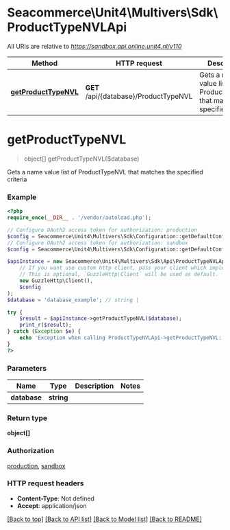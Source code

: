 # Seacommerce\Unit4\Multivers\Sdk\ProductTypeNVLApi

All URIs are relative to *https://sandbox.api.online.unit4.nl/v110*

Method | HTTP request | Description
------------- | ------------- | -------------
[**getProductTypeNVL**](ProductTypeNVLApi.md#getProductTypeNVL) | **GET** /api/{database}/ProductTypeNVL | Gets a name value list of ProductTypeNVL that matches the specified criteria


# **getProductTypeNVL**
> object[] getProductTypeNVL($database)

Gets a name value list of ProductTypeNVL that matches the specified criteria

### Example
```php
<?php
require_once(__DIR__ . '/vendor/autoload.php');

// Configure OAuth2 access token for authorization: production
$config = Seacommerce\Unit4\Multivers\Sdk\Configuration::getDefaultConfiguration()->setAccessToken('YOUR_ACCESS_TOKEN');
// Configure OAuth2 access token for authorization: sandbox
$config = Seacommerce\Unit4\Multivers\Sdk\Configuration::getDefaultConfiguration()->setAccessToken('YOUR_ACCESS_TOKEN');

$apiInstance = new Seacommerce\Unit4\Multivers\Sdk\Api\ProductTypeNVLApi(
    // If you want use custom http client, pass your client which implements `GuzzleHttp\ClientInterface`.
    // This is optional, `GuzzleHttp\Client` will be used as default.
    new GuzzleHttp\Client(),
    $config
);
$database = 'database_example'; // string | 

try {
    $result = $apiInstance->getProductTypeNVL($database);
    print_r($result);
} catch (Exception $e) {
    echo 'Exception when calling ProductTypeNVLApi->getProductTypeNVL: ', $e->getMessage(), PHP_EOL;
}
?>
```

### Parameters

Name | Type | Description  | Notes
------------- | ------------- | ------------- | -------------
 **database** | **string**|  |

### Return type

**object[]**

### Authorization

[production](../../README.md#production), [sandbox](../../README.md#sandbox)

### HTTP request headers

 - **Content-Type**: Not defined
 - **Accept**: application/json

[[Back to top]](#) [[Back to API list]](../../README.md#documentation-for-api-endpoints) [[Back to Model list]](../../README.md#documentation-for-models) [[Back to README]](../../README.md)


